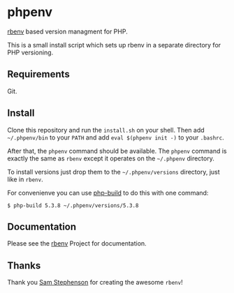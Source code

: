 # phpenv

[rbenv](https://github.com/sstephenson/rbenv) based version managment for PHP.

This is a small install script which sets up rbenv in a separate
directory for PHP versioning.

## Requirements

Git.

## Install

Clone this repository and run the `install.sh` on your shell.
Then add `~/.phpenv/bin` to your `PATH` and add `eval $(phpenv init -)`
to your `.bashrc`.

After that, the `phpenv` command should be available.
The `phpenv` command is exactly the same as `rbenv` except it operates
on the `~/.phpenv` directory.

To install versions just drop them to the `~/.phpenv/versions`
directory, just like in `rbenv`.

For convenienve you can use [php-build](https://github.com/CHH/php-build)
to do this with one command:

```
$ php-build 5.3.8 ~/.phpenv/versions/5.3.8
```

## Documentation

Please see the [rbenv](https://github.com/sstephenson/rbenv) Project
for documentation.

## Thanks

Thank you [Sam Stephenson](https://github.com/sstephenson) for creating
the awesome `rbenv`!
